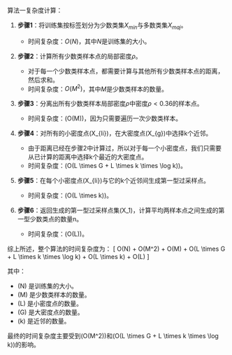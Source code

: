 算法一复杂度计算：

1. **步骤1**：将训练集按标签划分为少数类集$X_{min}$与多数类集$X_{maj}$。
   - 时间复杂度：$O(N)$，其中$N$是训练集的大小。

2. **步骤2**：计算所有少数类样本点的局部密度$\rho$。
   - 对于每一个少数类样本点，都需要计算与其他所有少数类样本点的距离，然后求和。
   - 时间复杂度：$O(M^2)$，其中$M$是少数类样本的数量。

3. **步骤3**：分离出所有少数类样本局部密度$\rho$中密度$\rho<0.36$的样本点。
   - 时间复杂度：\(O(M)\)，因为只需要遍历一次少数类样本。

4. **步骤4**：对所有的小密度点\(X_{li}\)，在大密度点\(X_{g}\)中选择k个近邻。
   - 由于距离已经在步骤2中计算过，所以对于每一个小密度点，我们只需要从已计算的距离中选择k个最近的大密度点。
   - 时间复杂度：\(O(L \times G + L \times k \times \log k)\)。

5. **步骤5**：在每个小密度点\(X_{li}\)与它的k个近邻间生成第一型过采样点。
   - 时间复杂度：\(O(L \times k)\)。

6. **步骤6**：返回生成的第一型过采样点集\(X_1\)，计算平均两样本点之间生成的第一型少数类点的数量n。
   - 时间复杂度：\(O(L)\)。

综上所述，整个算法的时间复杂度为：
\[ O(N) + O(M^2) + O(M) + O(L \times G + L \times k \times \log k) + O(L \times k) + O(L) \]

其中：
- \(N\) 是训练集的大小。
- \(M\) 是少数类样本的数量。
- \(L\) 是小密度点的数量。
- \(G\) 是大密度点的数量。
- \(k\) 是近邻的数量。

最终的时间复杂度主要受到\(O(M^2)\)和\(O(L \times G + L \times k \times \log k)\)的影响。
<!--stackedit_data:
eyJoaXN0b3J5IjpbLTI1OTAxMTk0M119
-->
